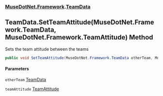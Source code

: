 ### [MuseDotNet.Framework](./MuseDotNet-Framework.md 'MuseDotNet.Framework').[TeamData](./TeamData.md 'MuseDotNet.Framework.TeamData')
## TeamData.SetTeamAttitude(MuseDotNet.Framework.TeamData, MuseDotNet.Framework.TeamAttitude) Method
Sets the team attitude between the teams  
```csharp
public void SetTeamAttitude(MuseDotNet.Framework.TeamData otherTeam, MuseDotNet.Framework.TeamAttitude teamAttitude);
```
#### Parameters
<a name='MuseDotNet-Framework-TeamData-SetTeamAttitude(MuseDotNet-Framework-TeamData_MuseDotNet-Framework-TeamAttitude)-otherTeam'></a>
`otherTeam` [TeamData](./TeamData.md 'MuseDotNet.Framework.TeamData')  
  
<a name='MuseDotNet-Framework-TeamData-SetTeamAttitude(MuseDotNet-Framework-TeamData_MuseDotNet-Framework-TeamAttitude)-teamAttitude'></a>
`teamAttitude` [TeamAttitude](./TeamAttitude.md 'MuseDotNet.Framework.TeamAttitude')  
  
